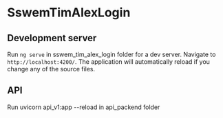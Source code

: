 # SswemTimAlexLogin
## Development server

Run `ng serve` in sswem_tim_alex_login folder for a dev server. Navigate to `http://localhost:4200/`. The application will automatically reload if you change any of the source files.

## API
Run uvicorn api_v1:app --reload in api_packend folder

